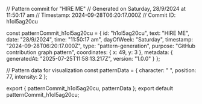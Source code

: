 // Pattern commit for "HIRE ME"
// Generated on Saturday, 28/9/2024 at 11:50:17 am
// Timestamp: 2024-09-28T06:20:17.000Z
// Commit ID: h1ol5ag20cu

const patternCommit_h1ol5ag20cu = {
  id: "h1ol5ag20cu",
  text: "HIRE ME",
  date: "28/9/2024",
  time: "11:50:17 am",
  dayOfWeek: "Saturday",
  timestamp: "2024-09-28T06:20:17.000Z",
  type: "pattern-generation",
  purpose: "GitHub contribution graph pattern",
  coordinates: {
    x: 49,
    y: 3
  },
  metadata: {
    generatedAt: "2025-07-25T11:58:13.217Z",
    version: "1.0.0"
  }
};

// Pattern data for visualization
const patternData = {
  character: " ",
  position: 77,
  intensity: 2
};

export { patternCommit_h1ol5ag20cu, patternData };
export default patternCommit_h1ol5ag20cu;

